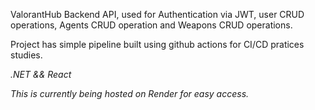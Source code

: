 ValorantHub Backend API, used for Authentication via JWT, user CRUD operations, Agents CRUD operation and Weapons CRUD operations.

Project has simple pipeline built using github actions for CI/CD pratices studies.

*.NET && React*

*This is currently being hosted on Render for easy access.*
